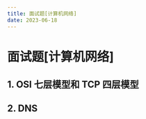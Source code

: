 ```yaml
---
title: 面试题[计算机网络]
date: 2023-06-18
---
```


# 面试题[计算机网络]



## 1. OSI 七层模型和 TCP 四层模型





## 2. DNS





